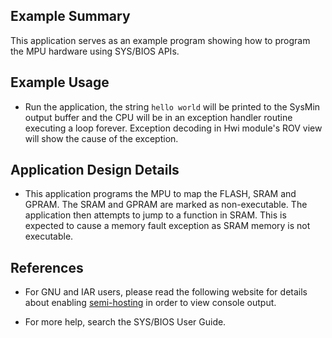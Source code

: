 ## Example Summary

This application serves as an example program showing how to program
the MPU hardware using SYS/BIOS APIs.

## Example Usage

* Run the application, the string `hello world` will be printed to
  the SysMin output buffer and the CPU will be in an exception handler
  routine executing a loop forever. Exception decoding in Hwi module's
  ROV view will show the cause of the exception.

## Application Design Details
* This application programs the MPU to map the FLASH, SRAM and GPRAM.
  The SRAM and GPRAM are marked as non-executable. The application
  then attempts to jump to a function in SRAM. This is expected to
  cause a memory fault exception as SRAM memory is not executable.

## References
* For GNU and IAR users, please read the following website for details about
enabling [semi-hosting](http://processors.wiki.ti.com/index.php/TI-RTOS_Examples_SemiHosting)
in order to view console output.

* For more help, search the SYS/BIOS User Guide.
